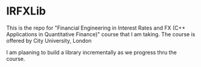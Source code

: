 # IRFXLib

This is the repo for "Financial Engineering in Interest Rates and FX (C++ Applications in Quantitative Finance)" course that I am taking.
The course is offered by City University, London

I am plaaning to build a library incrementally as we progress thru the course.
